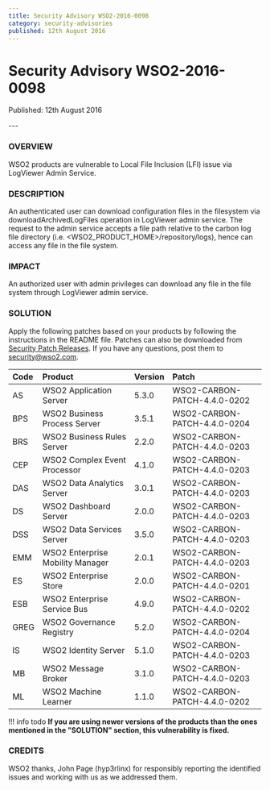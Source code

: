 ```yaml
---
title: Security Advisory WSO2-2016-0098
category: security-advisories
published: 12th August 2016
---
```


# Security Advisory WSO2-2016-0098

<p class="doc-info">Published: 12th August 2016</p>
---

### OVERVIEW
WSO2 products are vulnerable to Local File Inclusion (LFI) issue via LogViewer Admin Service.


### DESCRIPTION
An authenticated user can download configuration files in the filesystem via downloadArchivedLogFiles operation in LogViewer admin service. The request to the admin service accepts a file path relative to the carbon log file directory (i.e. <WSO2_PRODUCT_HOME\>/repository/logs), hence can access any file in the file system.


### IMPACT
An authorized user with admin privileges can download any file in the file system through LogViewer admin service.


### SOLUTION
Apply the following patches based on your products by following the instructions in the README file. Patches can also be downloaded from [Security Patch Releases](https://wso2.com/security-patch-releases/). If you have any questions, post them to <security@wso2.com>.


| **Code** | **Product** | **Version** | **Patch** |
| :--- | :------ | :------ | :---- |
| AS | WSO2 Application Server | 5.3.0 | WSO2-CARBON-PATCH-4.4.0-0202 | 
| BPS | WSO2 Business Process Server | 3.5.1 | WSO2-CARBON-PATCH-4.4.0-0204 |
| BRS | WSO2 Business Rules Server | 2.2.0 | WSO2-CARBON-PATCH-4.4.0-0203 |
| CEP | WSO2 Complex Event Processor | 4.1.0 | WSO2-CARBON-PATCH-4.4.0-0203 | 
| DAS | WSO2 Data Analytics Server | 3.0.1 | WSO2-CARBON-PATCH-4.4.0-0203 |
| DS | WSO2 Dashboard Server | 2.0.0 | WSO2-CARBON-PATCH-4.4.0-0203 |
| DSS | WSO2 Data Services Server | 3.5.0 | WSO2-CARBON-PATCH-4.4.0-0203 |
| EMM | WSO2 Enterprise Mobility Manager | 2.0.1 | WSO2-CARBON-PATCH-4.4.0-0203 |
| ES | WSO2 Enterprise Store | 2.0.0 | WSO2-CARBON-PATCH-4.4.0-0201 |
| ESB | WSO2 Enterprise Service Bus | 4.9.0 | WSO2-CARBON-PATCH-4.4.0-0202 |
| GREG | WSO2 Governance Registry | 5.2.0 | WSO2-CARBON-PATCH-4.4.0-0204 |
| IS | WSO2 Identity Server | 5.1.0 | WSO2-CARBON-PATCH-4.4.0-0203 |
| MB | WSO2 Message Broker | 3.1.0 | WSO2-CARBON-PATCH-4.4.0-0203 |
| ML | WSO2 Machine Learner | 1.1.0 | WSO2-CARBON-PATCH-4.4.0-0202 |


!!! info todo
    **If you are using newer versions of the products than the ones mentioned in the "SOLUTION" section, this vulnerability is fixed.**


### CREDITS
WSO2 thanks, John Page (hyp3rlinx)  for responsibly reporting the identified issues and working with us as we addressed them.